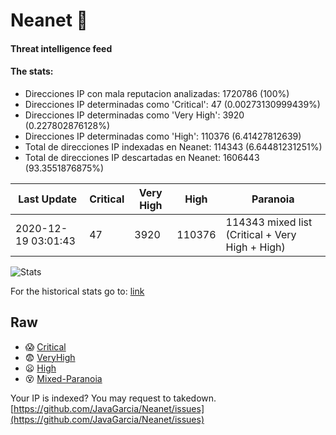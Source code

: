 # Neanet :hocho:
#### Threat intelligence feed
#### The stats:

- Direcciones IP con mala reputacion analizadas: 1720786 (100%)
- Direcciones IP determinadas como 'Critical':  47 (0.00273130999439%)
- Direcciones IP determinadas como 'Very High':  3920 (0.227802876128%)
- Direcciones IP determinadas como 'High':  110376 (6.41427812639)
- Total de direcciones IP indexadas en Neanet:  114343 (6.64481231251%)
- Total de direcciones IP descartadas en Neanet:  1606443 (93.3551876875%)

| Last Update | Critical | Very High | High | Paranoia |
| --- | --- | --- | --- | --- |
| 2020-12-19 03:01:43 | 47 | 3920 | 110376 | 114343 mixed list (Critical + Very High + High)|

![Stats](https://docs.google.com/spreadsheets/d/e/2PACX-1vSnaNMIXVabIpDJjufMlzH7poXnshF3mgd8Is1g9ytUEzVsP5my4Trn8f-xkoLLQ38xpL3HtmUexLo6/pubchart?oid=501124687&format=image)

For the historical stats go to: [link](/stats.csv)
## Raw
- :scream: [Critical](https://raw.githubusercontent.com/JavaGarcia/Neanet/master/blacklists/neanet_critical.txt)
- :fearful: [VeryHigh](https://raw.githubusercontent.com/JavaGarcia/Neanet/master/blacklists/neanet_veryHigh.txtt)
- :frowning: [High](https://raw.githubusercontent.com/JavaGarcia/Neanet/master/blacklists/neanet_high.txt)
- :dizzy_face: [Mixed-Paranoia](https://raw.githubusercontent.com/JavaGarcia/Neanet/master/blacklists/neanet_all.txt)


Your IP is indexed? You may request to takedown. [https://github.com/JavaGarcia/Neanet/issues](https://github.com/JavaGarcia/Neanet/issues)




























































































































































































































































































































































































































































































































































































































































































































































































































































































































































































































































































































































































































































































































































































































































































































































































































































































































































































































































































































































































































































































































































































































































































































































































































































































































































































































































































































































































































































































































































































